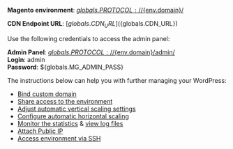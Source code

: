 **Magento environment**: [${globals.PROTOCOL}://${env.domain}/](${globals.PROTOCOL}://${env.domain}/)   

**CDN Endpoint URL**:  [${globals.CDN_URL}](${globals.CDN_URL})   

Use the following credentials to access the admin panel:   

**Admin Panel**: [${globals.PROTOCOL}://${env.domain}/admin/](${globals.PROTOCOL}://${env.domain}/admin/)  
**Login**: admin  
**Password**: ${globals.MG_ADMIN_PASS}  

The instructions below can help you with further managing your WordPress:

* [Bind custom domain](https://docs.jelastic.com/custom-domain-via-cname)
* [Share access to the environment](http://docs.jelastic.com/share-environment)
* [Adjust automatic vertical scaling settings](http://docs.jelastic.com/automatic-vertical-scaling)
* [Configure automatic horizontal scaling](http://docs.jelastic.com/automatic-horizontal-scaling)
* [Monitor the statistics](http://docs.jelastic.com/view-app-statistics) & [view log files](https://docs.jelastic.com/view-log-files)
* [Attach Public IP](https://docs.jelastic.com/public-ip)
* [Access environment via SSH](https://docs.jelastic.com/ssh-access)
